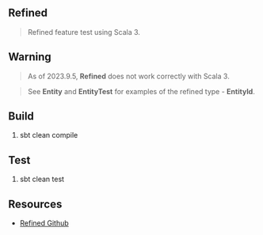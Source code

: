 Refined
-------
>Refined feature test using Scala 3.

Warning
-------
>As of 2023.9.5, **Refined** does not work correctly with Scala 3.

>See **Entity** and **EntityTest** for examples of the refined type - **EntityId**.

Build
-----
1. sbt clean compile

Test
----
1. sbt clean test

Resources
---------
* [Refined Github](https://github.com/fthomas/refined)
